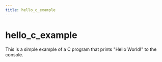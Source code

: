 ```yaml
---
title: hello_c_example
---
```


# hello_c_example

This is a simple example of a C program that prints "Hello World!" to the console.

